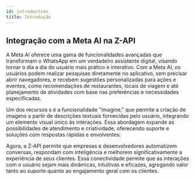 ```yaml
---
id: introduction
title: Introdução
---
```



## Integração com a Meta AI na Z-API


A Meta AI oferece uma gama de funcionalidades avançadas que transformam o WhatsApp em um verdadeiro assistente digital, visando tornar o dia a dia do usuário mais prático e interativo. Com a Meta AI, os usuários podem realizar pesquisas diretamente no aplicativo, sem precisar abrir navegadores, e recebem sugestões personalizadas para ações e eventos, como recomendações de restaurantes, locais de viagem e até planejamento de atividades com base nas preferências e necessidades especificadas.

Um dos recursos s é a funcionalidade "Imagine," que permite a criação de imagens a partir de descrições textuais fornecidas pelo usuário, integrando um elemento visual único às interações. Essa abordagem expande as possibilidades de atendimento e criatividade, oferecendo suporte e soluções com respostas rápidas e envolventes.

Agora, a Z-API permite que empresas e desenvolvedores automatizem conversas, respondam com inteligência e melhorem significativamente a experiência de seus clientes. Essa conectividade permite que as interações com o usuário sejam mais dinâmicas, intuitivas e eficazes, agregando valor tanto ao suporte quanto ao engajamento geral com os clientes.

